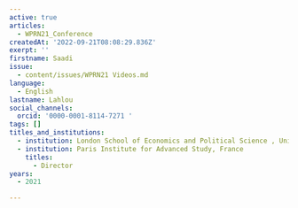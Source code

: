```yaml
---
active: true
articles:
  - WPRN21_Conference
createdAt: '2022-09-21T08:08:29.836Z'
exerpt: ''
firstname: Saadi
issue:
  - content/issues/WPRN21 Videos.md
language:
  - English
lastname: Lahlou
social_channels:
  orcid: '0000-0001-8114-7271 '
tags: []
titles_and_institutions:
  - institution: London School of Economics and Political Science , United Kingdom
  - institution: Paris Institute for Advanced Study, France
    titles:
      - Director
years:
  - 2021

---
```


